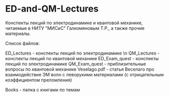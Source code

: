 # ED-and-QM-Lectures
Конспекты лекций по электродинамике и квантовой механике, читаемые в НИТУ "МИСиС" Гализмяновым Т.Р., а также прочие материалы.

Список файлов:

ED_Lectures - конспекты лекций по электродинамике \n
QM_Lectures - конспекты лекций по квантовой механике
ED_Exam_quest - конспекты лекций по электродинамике
QM_Exam_quest - приблизительные вопросы по квантовой механике
Veselago.pdf - статья Веселаго про взаимодействие ЭМ волн с леворукими материалами (с отрицательным коэффициентом преломления)

Books - папка с книгами по темам
